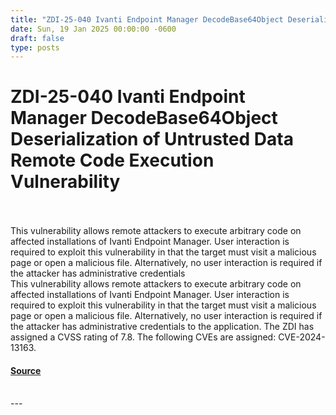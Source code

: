 ```yaml
---
title: "ZDI-25-040 Ivanti Endpoint Manager DecodeBase64Object Deserialization of Untrusted Data Remote Code Execution Vulnerability"
date: Sun, 19 Jan 2025 00:00:00 -0600
draft: false
type: posts
---
```

# ZDI-25-040 Ivanti Endpoint Manager DecodeBase64Object Deserialization of Untrusted Data Remote Code Execution Vulnerability

<br/>

<br/>
This vulnerability allows remote attackers to execute arbitrary code on affected installations of Ivanti Endpoint Manager. User interaction is required to exploit this vulnerability in that the target must visit a malicious page or open a malicious file. Alternatively, no user interaction is required if the attacker has administrative credentials
<br/>
This vulnerability allows remote attackers to execute arbitrary code on affected installations of Ivanti Endpoint Manager. User interaction is required to exploit this vulnerability in that the target must visit a malicious page or open a malicious file. Alternatively, no user interaction is required if the attacker has administrative credentials to the application. The ZDI has assigned a CVSS rating of 7.8. The following CVEs are assigned: CVE-2024-13163.

#### [Source](http://www.zerodayinitiative.com/advisories/ZDI-25-040/)

<br/>
---
